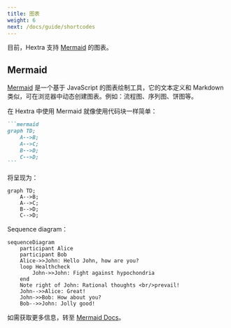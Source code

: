 ```yaml
---
title: 图表
weight: 6
next: /docs/guide/shortcodes
---
```


目前，Hextra 支持 [Mermaid](#mermaid) 的图表。

<!--more-->

## Mermaid

[Mermaid](https://github.com/mermaid-js/mermaid#readme) 是一个基于 JavaScript 的图表绘制工具，它的文本定义和 Markdown 类似，可在浏览器中动态创建图表。例如：流程图、序列图、饼图等。

在 Hextra 中使用 Mermaid 就像使用代码块一样简单：

````markdown
```mermaid
graph TD;
    A-->B;
    A-->C;
    B-->D;
    C-->D;
```
````

将呈现为：

```mermaid
graph TD;
    A-->B;
    A-->C;
    B-->D;
    C-->D;
```

Sequence diagram：

```mermaid
sequenceDiagram
    participant Alice
    participant Bob
    Alice->>John: Hello John, how are you?
    loop Healthcheck
        John->>John: Fight against hypochondria
    end
    Note right of John: Rational thoughts <br/>prevail!
    John-->>Alice: Great!
    John->>Bob: How about you?
    Bob-->>John: Jolly good!
```

如需获取更多信息，转至 [Mermaid Docs](https://mermaid-js.github.io/mermaid/#/)。
